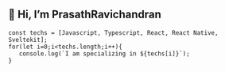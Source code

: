 ## 👋 Hi, I’m PrasathRavichandran
```
const techs = [Javascript, Typescript, React, React Native, Sveltekit];
for(let i=0;i<techs.length;i++){
   console.log(`I am specializing in ${techs[i]}`);
}
```

